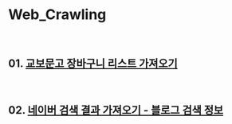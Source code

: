 Web_Crawling
=================================================================
<br>


## 01. [교보문고 장바구니 리스트 가져오기](https://github.com/todagi/Web_Crawling/blob/master/Web_crawling%2001%20-%20%EA%B5%90%EB%B3%B4%EB%AC%B8%EA%B3%A0%20%EC%9E%A5%EB%B0%94%EA%B5%AC%EB%8B%88%20%EB%A6%AC%EC%8A%A4%ED%8A%B8%20%EA%B0%80%EC%A0%B8%EC%98%A4%EA%B8%B0.ipynb)

<br>

## 02. [네이버 검색 결과 가져오기 - 블로그 검색 정보](https://github.com/todagi/Web_Crawling/blob/master/Web_crawling%2002%20-%20%EB%84%A4%EC%9D%B4%EB%B2%84%20%EA%B2%80%EC%83%89%20%EA%B2%B0%EA%B3%BC%20%EA%B0%80%EC%A0%B8%EC%98%A4%EA%B8%B0.ipynb)
